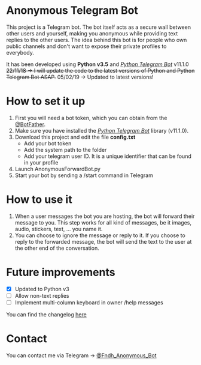 # Anonymous Telegram Bot
This project is a Telegram bot. The bot itself acts as a secure wall between other users and yourself, making you anonymous while providing text replies to the other users. The idea behind this bot is for people who own public channels and don't want to expose their private profiles to everybody.

It has been developed using **Python v3.5** and [*Python Telegram Bot*](https://python-telegram-bot.readthedocs.io/en/stable/) v11.1.0
~~22/11/18 -> I will update the code to the latest versions of Python and Python Telegram Bot ASAP.~~
05/02/19 -> Updated to latest versions!

# How to set it up
1. First you will need a bot token, which you can obtain from the [@BotFather](https://t.me/BotFather).
2. Make sure you have installed the [*Python Telegram Bot*](https://python-telegram-bot.readthedocs.io/en/stable/) library (v11.1.0).
3. Download this project and edit the file **config.txt**
   * Add your bot token
   * Add the system path to the folder
   * Add your telegram user ID. It is a unique identifier that can be found in your profile
4. Launch AnonymousForwardBot.py
5. Start your bot by sending a /start command in Telegram

# How to use it
1. When a user messages the bot you are hosting, the bot will forward their message to you. This step works for all kind of messages, be it images, audio, stickers, text, ... you name it.
2. You can choose to ignore the message or reply to it. If you choose to reply to the forwarded message, the bot will send the text to the user at the other end of the conversation.

# Future improvements

- [x] Updated to Python v3
- [ ] Allow non-text replies
- [ ] Implement multi-column keyboard in owner /help messages

You can find the changelog [here](https://github.com/fndh/Anonymous-Telegram-Bot/wiki/Changelog)

# Contact
You can contact me via Telegram &rarr; [@Fndh_Anonymous_Bot](https://t.me/Fndh_Anonymous_Bot)
